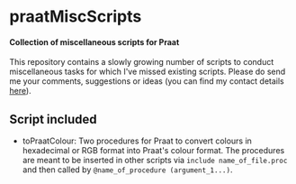 # praatMiscScripts

#### Collection of miscellaneous scripts for Praat

This repository contains a slowly growing number of scripts to conduct
miscellaneous tasks for which I've missed existing scripts. Please do send me
your comments, suggestions or ideas (you can find my contact details [here][]).

## Script included

* toPraatColour: Two procedures for Praat to convert colours in hexadecimal
or RGB format into Praat's colour format. The procedures are meant to be
inserted in other scripts via `include name_of_file.proc` and then called by
`@name_of_procedure (argument_1...)`.

[here]: http://www.mauriciofigueroa.cl